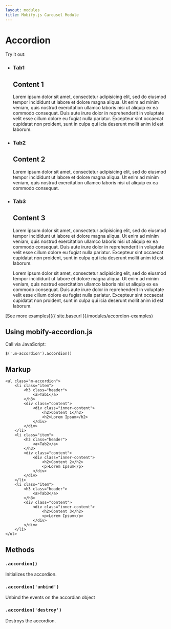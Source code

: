 ```yaml
---
layout: modules
title: Mobify.js Carousel Module
---
```


<link rel="stylesheet" href="{{ site.baseurl }}/static/examples/css/accordion.css">
<link rel="stylesheet" href="{{ site.baseurl }}/static/examples/css/accordion-controls.css">

# Accordion

Try it out:

<ul class="m-accordion">
    <li class="item">
        <h3 class="header">
            <a>Tab1</a>
        </h3>
        <div class="content">
            <div class="inner-content">
                <h2>Content 1</h2>
                <p>Lorem ipsum dolor sit amet, consectetur adipisicing elit, sed do eiusmod tempor incididunt ut labore et dolore magna aliqua. Ut enim ad minim veniam, quis nostrud exercitation ullamco laboris nisi ut aliquip ex ea commodo consequat. Duis aute irure dolor in reprehenderit in voluptate velit esse cillum dolore eu fugiat nulla pariatur. Excepteur sint occaecat cupidatat non proident, sunt in culpa qui icia deserunt mollit anim id est laborum.</p>
            </div>
        </div>
    </li>
    <li class="item">
        <h3 class="header">
            <a>Tab2</a>
        </h3>
        <div class="content">
            <div class="inner-content">
                <h2>Content 2</h2>
                <p>Lorem ipsum dolor sit amet, consectetur adipisicing elit, sed do eiusmod tempor incididunt ut labore et dolore magna aliqua. Ut enim ad minim veniam, quis nostrud exercitation ullamco laboris nisi ut aliquip ex ea commodo consequat.</p> 
            </div>
        </div>
    </li>
    <li class="item">
        <h3 class="header">
            <a>Tab3</a>
        </h3>
        <div class="content">
            <div class="inner-content">
                <h2>Content 3</h2>
                <p>Lorem ipsum dolor sit amet, consectetur adipisicing elit, sed do eiusmod tempor incididunt ut labore et dolore magna aliqua. Ut enim ad minim veniam, quis nostrud exercitation ullamco laboris nisi ut aliquip ex ea commodo consequat. Duis aute irure dolor in reprehenderit in voluptate velit esse cillum dolore eu fugiat nulla pariatur. Excepteur sint occaecat cupidatat non proident, sunt in culpa qui icia deserunt mollit anim id est laborum.</p>
                <p>Lorem ipsum dolor sit amet, consectetur adipisicing elit, sed do eiusmod tempor incididunt ut labore et dolore magna aliqua. Ut enim ad minim veniam, quis nostrud exercitation ullamco laboris nisi ut aliquip ex ea commodo consequat. Duis aute irure dolor in reprehenderit in voluptate velit esse cillum dolore eu fugiat nulla pariatur. Excepteur sint occaecat cupidatat non proident, sunt in culpa qui icia deserunt mollit anim id est laborum.</p>
            </div>
        </div>
    </li>
</ul>


[See more examples]({{ site.baseurl }}/modules/accordion-examples)

## Using mobify-accordion.js

Call via JavaScript:

	$('.m-accordion').accordion()

## Markup

	<ul class="m-accordion">
	    <li class="item">
	        <h3 class="header">
	            <a>Tab1</a>
	        </h3>
	        <div class="content">
	            <div class="inner-content">
	                <h2>Content 1</h2>
	                <h2>Lorem Ipsum</h2>
	            </div>
	        </div>
	    </li>
	    <li class="item">
	        <h3 class="header">
	            <a>Tab2</a>
	        </h3>
	        <div class="content">
	            <div class="inner-content">
	                <h2>Content 2</h2>
	                <p>Lorem Ipsum</p>
	            </div>
	        </div>
	    </li>
	    <li class="item">
	        <h3 class="header">
	            <a>Tab3</a>
	        </h3>
	        <div class="content">
	            <div class="inner-content">
	                <h2>Content 3</h2>
	                <p>Lorem Ipsum</p>
	            </div>
	        </div>
	    </li>
	</ul>

## Methods

### `.accordion()`

Initializes the accordion.

### `.accordion('unbind')`

Unbind the events on the accordian object

### `.accordion('destroy')`

Destroys the accordion.

<script src="{{ site.baseurl }}/static/examples/js/accordion.js"></script>
<script>
    $(function() { $('.m-accordion').accordion(); });
</script>
